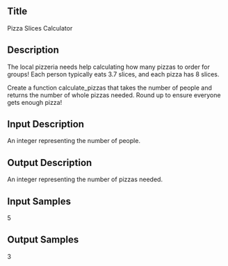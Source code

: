 ## Title
Pizza Slices Calculator

## Description
The local pizzeria needs help calculating how many pizzas to order for groups! Each person typically eats 3.7 slices, and each pizza has 8 slices.

Create a function calculate_pizzas that takes the number of people and returns the number of whole pizzas needed.
Round up to ensure everyone gets enough pizza!

## Input Description
An integer representing the number of people.

## Output Description
An integer representing the number of pizzas needed.

## Input Samples
5

## Output Samples
3
